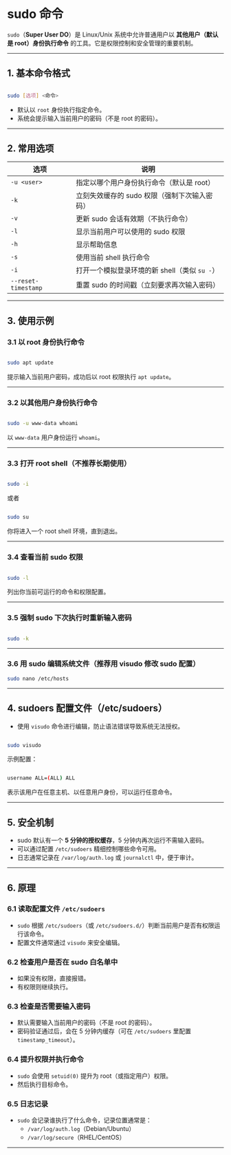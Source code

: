 # sudo 命令

`sudo`（**Super User DO**）是 Linux/Unix 系统中允许普通用户以 **其他用户（默认是 root）身份执行命令** 的工具。它是权限控制和安全管理的重要机制。

---

## 1. 基本命令格式

```bash

sudo [选项] <命令>
```

- 默认以 `root` 身份执行指定命令。
- 系统会提示输入当前用户的密码（不是 root 的密码）。

---

## 2. 常用选项

| 选项 | 说明 |
|------|------|
| `-u <user>` | 指定以哪个用户身份执行命令（默认是 root） |
| `-k` | 立刻失效缓存的 sudo 权限（强制下次输入密码） |
| `-v` | 更新 sudo 会话有效期（不执行命令） |
| `-l` | 显示当前用户可以使用的 sudo 权限 |
| `-h` | 显示帮助信息 |
| `-s` | 使用当前 shell 执行命令 |
| `-i` | 打开一个模拟登录环境的新 shell（类似 `su -`） |
| `--reset-timestamp` | 重置 sudo 的时间戳（立刻要求再次输入密码） |

---

## 3. 使用示例

### 3.1 以 root 身份执行命令

```bash

sudo apt update
```
提示输入当前用户密码，成功后以 root 权限执行 `apt update`。

---

### 3.2 以其他用户身份执行命令

```bash

sudo -u www-data whoami
```
以 `www-data` 用户身份运行 `whoami`。

---

### 3.3 打开 root shell（不推荐长期使用）

```bash

sudo -i
```
或者

```bash

sudo su
```
你将进入一个 root shell 环境，直到退出。

---

### 3.4 查看当前 sudo 权限

```bash

sudo -l
```
列出你当前可运行的命令和权限配置。

---

### 3.5 强制 sudo 下次执行时重新输入密码

```bash

sudo -k
```

---

### 3.6 用 sudo 编辑系统文件（推荐用 visudo 修改 sudo 配置）

```bash
sudo nano /etc/hosts
```

---

## 4. sudoers 配置文件（/etc/sudoers）

- 使用 `visudo` 命令进行编辑，防止语法错误导致系统无法授权。

```bash

sudo visudo
```

示例配置：
```bash

username ALL=(ALL) ALL
```

表示该用户在任意主机、以任意用户身份，可以运行任意命令。

---

## 5. 安全机制

- sudo 默认有一个 **5 分钟的授权缓存**，5 分钟内再次运行不需输入密码。
- 可以通过配置 `/etc/sudoers` 精细控制哪些命令可用。
- 日志通常记录在 `/var/log/auth.log` 或 `journalctl` 中，便于审计。

---



## 6. 原理


### 6.1 读取配置文件 `/etc/sudoers`
- `sudo` 根据 `/etc/sudoers`（或 `/etc/sudoers.d/`）判断当前用户是否有权限运行该命令。
- 配置文件通常通过 `visudo` 来安全编辑。

### 6.2 检查用户是否在 sudo 白名单中
- 如果没有权限，直接报错。
- 有权限则继续执行。

### 6.3 检查是否需要输入密码
- 默认需要输入当前用户的密码（不是 root 的密码）。
- 密码验证通过后，会在 5 分钟内缓存（可在 `/etc/sudoers` 里配置 `timestamp_timeout`）。

### 6.4 提升权限并执行命令
- `sudo` 会使用 `setuid(0)` 提升为 root（或指定用户）权限。
- 然后执行目标命令。

### 6.5 日志记录
- `sudo` 会记录谁执行了什么命令，记录位置通常是：
    - `/var/log/auth.log`（Debian/Ubuntu）
    - `/var/log/secure`（RHEL/CentOS）

---




